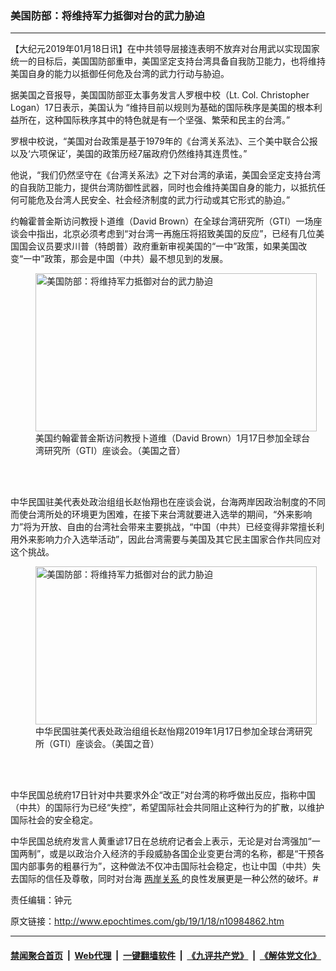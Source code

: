 ### 美国防部：将维持军力抵御对台的武力胁迫
------------------------

<p>
 【大纪元2019年01月18日讯】在中共领导层接连表明不放弃对台用武以实现国家统一的目标后，美国国防部重申，美国坚定支持台湾具备自我防卫能力，也将维持美国自身的能力以抵御任何危及台湾的武力行动与胁迫。
</p>
<p>
 据美国之音报导，美国国防部亚太事务发言人罗根中校（Lt. Col. Christopher Logan）17日表示，美国认为 “维持目前以规则为基础的国际秩序是美国的根本利益所在，这种国际秩序其中的特色就是有一个坚强、繁荣和民主的台湾。”
</p>
<p>
 罗根中校说，“美国对台政策是基于1979年的《台湾关系法》、三个美中联合公报以及‘六项保证’，美国的政策历经7届政府仍然维持其连贯性。”
</p>
<p>
 他说，“我们仍然坚守在《台湾关系法》之下对台湾的承诺，美国会坚定支持台湾的自我防卫能力，提供台湾防御性武器，同时也会维持美国自身的能力，以抵抗任何可能危及台湾人民安全、社会经济制度的武力行动或其它形式的胁迫。”
</p>
<p>
 约翰霍普金斯访问教授卜道维（David Brown）在全球台湾研究所（GTI）一场座谈会中指出，北京必须考虑到“对台湾一再施压将招致美国的反应”，已经有几位美国国会议员要求川普（特朗普）政府重新审视美国的“一中”政策，如果美国改变“一中”政策，那会是中国（中共）最不想见到的发展。
</p>
<figure class="wp-caption aligncenter" id="attachment_10984948" style="width: 450px">
 <a href="http://i.epochtimes.com/assets/uploads/2019/01/1901180326052378.jpg">
  <img alt="美国防部：将维持军力抵御对台的武力胁迫" class="wp-image-10984948 size-medium" height="253" src="http://i.epochtimes.com/assets/uploads/2019/01/1901180326052378-450x253.jpg" title="美国防部：将维持军力抵御对台的武力胁迫" width="450"/>
 </a>
 <br/><figcaption class="wp-caption-text">
  美国约翰霍普金斯访问教授卜道维（David Brown）1月17日参加全球台湾研究所（GTI）座谈会。（美国之音）
 </figcaption><br/>
</figure><br/>
<p>
 中华民国驻美代表处政治组组长赵怡翔也在座谈会说，台海两岸因政治制度的不同而使台湾所处的环境更为困难，在接下来台湾就要进入选举的期间，“外来影响力”将为开放、自由的台湾社会带来主要挑战，“中国（中共）已经变得非常擅长利用外来影响力介入选举活动”，因此台湾需要与美国及其它民主国家合作共同应对这个挑战。
</p>
<figure class="wp-caption aligncenter" id="attachment_10984955" style="width: 450px">
 <a href="http://i.epochtimes.com/assets/uploads/2019/01/1901180331302378.jpg">
  <img alt="美国防部：将维持军力抵御对台的武力胁迫" class="wp-image-10984955 size-medium" height="253" src="http://i.epochtimes.com/assets/uploads/2019/01/1901180331302378-450x253.jpg" title="美国防部：将维持军力抵御对台的武力胁迫" width="450"/>
 </a>
 <br/><figcaption class="wp-caption-text">
  中华民国驻美代表处政治组组长赵怡翔2019年1月17日参加全球台湾研究所（GTI）座谈会。（美国之音）
 </figcaption><br/>
</figure><br/>
<p>
 中华民国总统府17日针对中共要求外企“改正”对台湾的称呼做出反应，指称中国（中共）的国际行为已经“失控”，希望国际社会共同阻止这种行为的扩散，以维护国际社会的安全稳定。
</p>
<p>
 中华民国总统府发言人黄重谚17日在总统府记者会上表示，无论是对台湾强加“一国两制”，或是以政治介入经济的手段威胁各国企业变更台湾的名称，都是“干预各国内部事务的粗暴行为”，这种做法不仅冲击国际社会稳定，也让中国（中共）失去国际的信任及尊敬，同时对台海
 <a href="http://www.epochtimes.com/gb/tag/%E4%B8%A4%E5%B2%B8%E5%85%B3%E7%B3%BB.html">
  两岸关系
 </a>
 的良性发展更是一种公然的破坏。#
</p>
<p>
 责任编辑：钟元
</p>

原文链接：http://www.epochtimes.com/gb/19/1/18/n10984862.htm


------------------------
#### [禁闻聚合首页](https://github.com/gfw-breaker/banned-news/blob/master/README.md) &nbsp;|&nbsp; [Web代理](https://github.com/gfw-breaker/open-proxy/blob/master/README.md) &nbsp;|&nbsp; [一键翻墙软件](https://github.com/gfw-breaker/nogfw/blob/master/README.md) &nbsp;|&nbsp; [《九评共产党》](https://github.com/gfw-breaker/9ping.md/blob/master/README.md#九评之一评共产党是什么) &nbsp;|&nbsp; [《解体党文化》](https://github.com/gfw-breaker/jtdwh.md/blob/master/README.md#绪论)